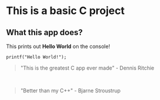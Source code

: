 # This is a basic C project

## What this app does?

This prints out **Hello World** on the console!

```
printf("Hello World!");
```

> "This is the greatest C app ever made" - Dennis Ritchie

<br />

> "Better than my C++" - Bjarne Stroustrup
